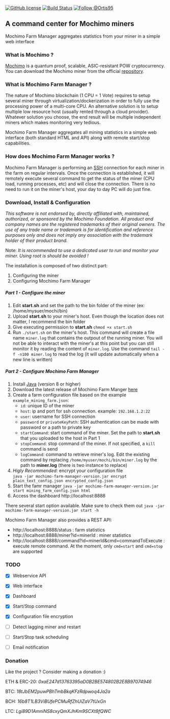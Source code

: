[![GitHub license](https://img.shields.io/github/license/0rtis/mochimo-farm-manager.svg?style=flat-square)](https://github.com/0rtis/mochimo-farm-manager/blob/master/LICENSE)
[![Build Status](https://img.shields.io/travis/0rtis/mochimo-farm-manager.svg?style=flat-square)](https://travis-ci.org/0rtis/mochimo-farm-manager)
[![Follow @Ortis95](https://img.shields.io/twitter/follow/Ortis95.svg?style=flat-square)](https://twitter.com/intent/follow?screen_name=Ortis95) 


## A command center for Mochimo miners

Mochimo Farm Manager aggregates statistics from your miner in a simple web interface


### What is Mochimo ?

[Mochimo](https://mochimo.org/) is a quantum proof, scalable, ASIC-resistant POW cryptocurrency.
You can download the Mochimo miner from the official [repository](https://github.com/mochimodev/mochimo).


### What is Mochimo Farm Manager ?
The nature of Mochimo blockchain (1 CPU = 1 Vote) requires to setup several miner through virtualization/dockerization in order to fully use the processing power of a multi-core CPU. An alternative solution is to setup multiple low resource host (usually rented through a cloud provider).
Whatever solution you choose, the end result will be multiple independent miners which makes monitoring very tedious.

Mochimo Farm Manager aggregates all mining statistics in a simple web interface (both standard HTML and API) along with remote start/stop capabilities.


### How does Mochimo Farm Manager works ?

Mochimo Farm Manager is performing an [SSH](https://en.wikipedia.org/wiki/Secure_Shell) connection for each miner in the farm on regular intervals. Once the connection is established, it will remotely execute several command to get the status of the miner (CPU load, running processes, etc) and will close the connection. There is no need to run it on the miner's host, your day to day PC will do just fine.


### Download, Install & Configuration

*This software is not endorsed by, directly affiliated with, maintained, authorized, or sponsored by the Mochimo Foundation. All product and company names are the registered trademarks of their original owners. The use of any trade name or trademark is for identification and reference purposes only and does not imply any association with the trademark holder of their product brand.*


Note: *It is recommended to use a dedicated user to run and monitor your miner. Using root is should be avoided !*

The installation is composed of two distinct part:
1. Configuring the miner
2. Configuring Mochimo Farm Manager

##### Part 1 - Configure the miner

1. Edit **start.sh** and set the path to the bin folder of the miner (ex: /home/mysuer/mochi/bin)
2. Upload **start.sh** to your miner's host. Even though the location does not matter, I recommend the bin folder
3. Give executing permission to **start.sh** `chmod +x start.sh`
4. Run `./start.sh` on the miner's host. This command will create a file name `miner.log` that contains the outpout of the running miner. You will not be able to interact with the miner's at this point but you can still monitor it by reading the content of `miner.log`. Use the command `tail -f -n100 miner.log` to read the log (it will update automatically when a new line is written)


##### Part 2 - Configure Mochimo Farm Manager

1. Install [Java](https://java.com/en/download/) (version 8 or higher)
2. Download the latest release of Mochimo Farm Manger [here](https://github.com/0rtis/mochimo-farm-manager/releases)
3. Create a farm configuration file based on the example `example_mining_farm.json`:
	* `id`: unique ID of the miner
	* `host`: ip and port for ssh connection. example: `192.168.1.2:22`
	* `user`: username for SSH connection
	* `password` or `privateKeyPath`: SSH authentication can be made with password or a path to private key
	* `startCommand`: start command of the miner. Set the path to **start.sh** that you uploaded to the host in Part 1 
	* `stopCommand`: stop command of the miner. If not specified, a `kill` command is send
	* `logCommand`: command to retrieve miner's log. Edit the existing command by replacing `/home/myuser/mochi/bin/miner.log` by the path to **miner.log** (there is two instance to replace)
4. *Higly Recommended*: encrypt your configuration file </br> `java -jar mochimo-farm-manager-version.jar encrypt plain_text_config.json encrypted_config.json`
5. Start the famr manager `java -jar mochimo-farm-manager-version.jar start mining_farm_config.json html`
6. Access the dashboard http://localhost:8888

There several start option available. Make sure to check them out `java -jar mochimo-farm-manager-version.jar start -h`

Mochimo Farm Manager also provides a REST API:
* http://localhost:8888/status : farm statistics
* http://localhost:8888/miner?id=minerId : miner statistics
* http://localhost:8888/command?id=minerId&cmd=commandToExecute : execute remote command. At the moment, only `cmd=start` and `cmd=stop` are supported




### TODO
- [x] Webservice API
- [x] Web interface
- [x] Dashboard
- [x] Start/Stop command
- [x] Configuration file encryption
- [ ] Detect lagging miner and restart 
- [ ] Start/Stop task scheduling
- [ ] Email notification


### Donation
Like the project ? Consider making a donation :) 

ETH & ERC-20: _0xaE247d13763395aD0B2BE574802B2E8B97074946_

BTC: _18tJbEM2puwPBhTmbBkqKFzRdpwoq4Ja2a_

BCH: _16b8T1LB3ViBUfePCMuRfZhUiZaV7tUxGn_

LTC: _Lgi89D1AmniNS8cxyQmXJhKm9SCXt8fQWC_



